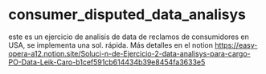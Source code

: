 # consumer_disputed_data_analisys
este es un ejercicio de analisis de data de reclamos de consumidores en USA, se implementa una sol. rápida.
Más detalles en el notion https://easy-opera-a12.notion.site/Soluci-n-de-Ejercicio-2-data-analisys-para-cargo-PO-Data-Leik-Caro-b1cef591cb614434b39e8454fa3633e5

